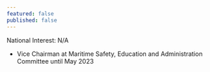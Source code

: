 ```yaml
---
featured: false
published: false
---
```

National Interest: N/A

* Vice Chairman at Maritime Safety, Education and Administration Committee until May 2023
